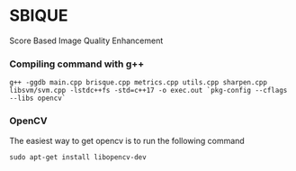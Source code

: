 # SBIQUE
Score Based Image Quality Enhancement

### Compiling command with g++
```
g++ -ggdb main.cpp brisque.cpp metrics.cpp utils.cpp sharpen.cpp libsvm/svm.cpp -lstdc++fs -std=c++17 -o exec.out `pkg-config --cflags --libs opencv`
```
### OpenCV
The easiest way to get opencv is to run the following command
```
sudo apt-get install libopencv-dev
```
